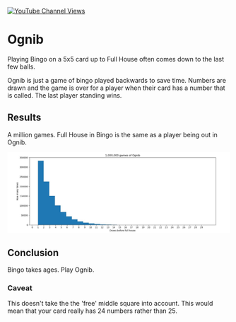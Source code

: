 [![YouTube Channel Views](https://img.shields.io/youtube/channel/views/UCz5BOU9J9pB_O0B8-rDjCWQ?label=YouTube&style=social)](https://www.youtube.com/channel/UCz5BOU9J9pB_O0B8-rDjCWQ)

# Ognib

Playing Bingo on a 5x5 card up to Full House often comes down to the last few balls. 

Ognib is just a game of bingo played backwards to save time. Numbers are drawn and the game is over for a player when their card has a number that is called. The last player standing wins.

## Results

A million games. Full House in Bingo is the same as a player being out in Ognib.

![Alt text](images/ognib.jpg?raw=true "Title")

## Conclusion

Bingo takes ages. Play Ognib.

### Caveat

This doesn't take the the 'free' middle square into account. This would mean that your card really has 24 numbers rather than 25.
